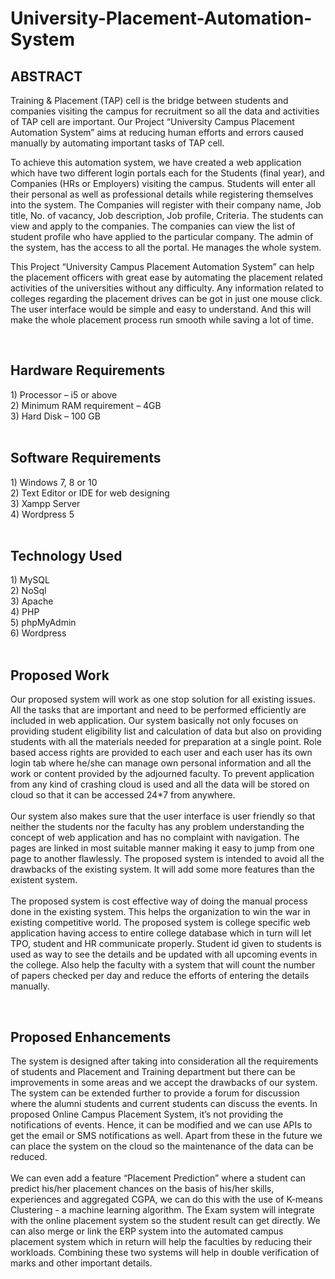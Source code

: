 # University-Placement-Automation-System

<h2><b>ABSTRACT</b></h2>
<p>Training & Placement (TAP) cell is the bridge between students and companies visiting the campus for recruitment so all the data and activities of TAP cell are important. Our Project “University Campus Placement Automation System” aims at reducing human efforts and errors caused manually by automating important tasks of TAP cell.</h4>

To achieve this automation system, we have created a web application which have two different login portals each for the Students (final year), and Companies (HRs or Employers) visiting the campus. Students will enter all their personal as well as professional details while registering themselves into the system. The Companies will register with their company name, Job title, No. of vacancy, Job description, Job profile, Criteria. The students can view and apply to the companies. The companies can view the list of student profile who have applied to the particular company. The admin of the system, has the access to all the portal. He manages the whole system.</p>

This Project “University Campus Placement Automation System” can help the placement officers with great ease by automating the placement related activities of the universities without any difficulty. Any information related to colleges regarding the placement drives can be got in just one mouse click. The user interface would be simple and easy to understand. And this will make the whole placement process run smooth while saving a lot of time.</p>
<br>

<h2><b>Hardware Requirements</b></h2>
1) Processor – i5 or above<br>
2) Minimum RAM requirement – 4GB<br>
3) Hard Disk – 100 GB<br>
<br>

<h2><b>Software Requirements</b></h2>
1) Windows 7, 8 or 10<br>
2) Text Editor or IDE for web designing<br>
3) Xampp Server<br>
4) Wordpress 5<br>
<br>

<h2><b>Technology Used</b></h2>
1) MySQL<br>
2) NoSql<br>
3) Apache<br>
4) PHP<br>
5) phpMyAdmin<br>
6) Wordpress<br>
<br>

<h2><b>Proposed Work</b></h2>
<p>Our proposed system will work as one stop solution for all existing issues. All the tasks that are important and need to be performed efficiently are included in web application. Our system basically not only focuses on providing student eligibility list and calculation of data but also on providing students with all the materials needed for preparation at a single point. Role based access rights are provided to each user and each user has its own login tab where he/she can manage own personal information and all the work or content provided by the adjourned faculty. To prevent application from any kind of crashing cloud is used and all the data will be stored on cloud so that it can be accessed 24*7 from anywhere. 
<br>
<br>
Our system also makes sure that the user interface is user friendly so that neither the students nor the faculty has any problem understanding the concept of web application and has no complaint with navigation. The pages are linked in most suitable manner making it easy to jump from one page to another flawlessly. The proposed system is intended to avoid all the drawbacks of the existing system. It will add some more features than the existent system.
<br>
<br>
The proposed system is cost effective way of doing the manual process done in the existing system. This helps the organization to win the war in existing competitive world. The proposed system is college specific web application having access to entire college database which in turn will let TPO, student and HR communicate properly. Student id given to students is used as way to see the details and be updated
with all upcoming events in the college. Also help the faculty with a system that will count the number of papers checked per day and reduce the efforts of entering the details manually.</p>
<br>

<h2><b>Proposed Enhancements</b></h2>
<p>The system is designed after taking into consideration all the requirements of students and Placement and Training department but there can be improvements in some areas and we accept the drawbacks of our system. The system can be extended further to provide a forum for discussion where the alumni students and current students can discuss the events. In proposed Online Campus Placement System, it’s not providing the notifications of events. Hence, it can be modified and we can use APIs to get the email or SMS notifications as well. Apart from these in the future we can place the system on the cloud so the maintenance of the data can be reduced.
<br>
<br>
We can even add a feature “Placement Prediction” where a student can predict his/her placement chances on the basis of his/her skills, experiences and aggregated CGPA, we can do this with the use of K-means Clustering - a machine learning algorithm. The Exam system will integrate with the online placement system so the student result can get directly. We can also merge or link the ERP system into the automated campus placement system which in return will help the faculties by reducing their workloads. Combining these two systems will help in double verification of marks and other important details.</p>
